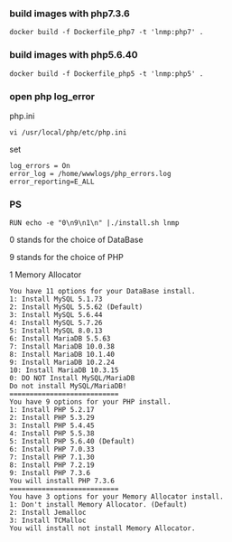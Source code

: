 
### build images with php7.3.6

```
docker build -f Dockerfile_php7 -t 'lnmp:php7' .
```

### build images with php5.6.40

```
docker build -f Dockerfile_php5 -t 'lnmp:php5' .
```

### open php log_error

php.ini

```
vi /usr/local/php/etc/php.ini
```

set
```
log_errors = On
error_log = /home/wwwlogs/php_errors.log
error_reporting=E_ALL
```

### PS
```
RUN echo -e "0\n9\n1\n" |./install.sh lnmp
```
0 stands for the choice of DataBase

9 stands for the choice of PHP

1  Memory Allocator

```
You have 11 options for your DataBase install.
1: Install MySQL 5.1.73
2: Install MySQL 5.5.62 (Default)
3: Install MySQL 5.6.44
4: Install MySQL 5.7.26
5: Install MySQL 8.0.13
6: Install MariaDB 5.5.63
7: Install MariaDB 10.0.38
8: Install MariaDB 10.1.40
9: Install MariaDB 10.2.24
10: Install MariaDB 10.3.15
0: DO NOT Install MySQL/MariaDB
Do not install MySQL/MariaDB!
===========================
You have 9 options for your PHP install.
1: Install PHP 5.2.17
2: Install PHP 5.3.29
3: Install PHP 5.4.45
4: Install PHP 5.5.38
5: Install PHP 5.6.40 (Default)
6: Install PHP 7.0.33
7: Install PHP 7.1.30
8: Install PHP 7.2.19
9: Install PHP 7.3.6
You will install PHP 7.3.6
===========================
You have 3 options for your Memory Allocator install.
1: Don't install Memory Allocator. (Default)
2: Install Jemalloc
3: Install TCMalloc
You will install not install Memory Allocator.

```
